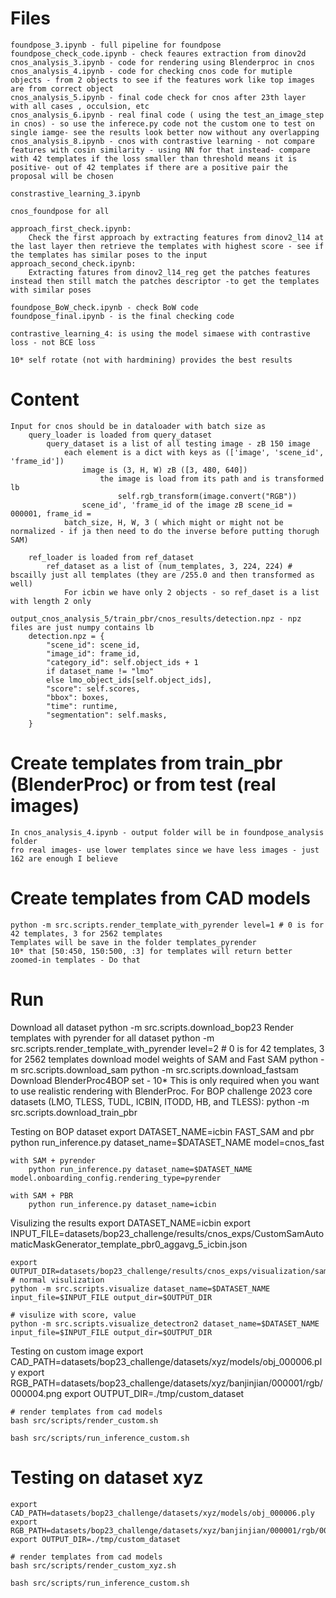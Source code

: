 # Files
    foundpose_3.ipynb - full pipeline for foundpose 
    foundpose_check_code.ipynb - check feaures extraction from dinov2d
    cnos_analysis_3.ipynb - code for rendering using Blenderproc in cnos
    cnos_analysis_4.ipynb - code for checking cnos code for mutiple objects - from 2 objects to see if the features work like top images are from correct object
    cnos_analysis_5.ipynb - final code check for cnos after 23th layer with all cases , occulsion, etc 
    cnos_analysis_6.ipynb - real final code ( using the test_an_image_step in cnos) - so use the inferece.py code not the custom one to test on single iamge- see the results look better now without any overlapping
    cnos_analysis_8.ipynb - cnos with contrastive learning - not compare features with cosin similarity - using NN for that instead- compare with 42 templates if the loss smaller than threshold means it is positive- out of 42 templates if there are a positive pair the proposal will be chosen

    constrastive_learning_3.ipynb

    cnos_foundpose for all 

    approach_first_check.ipynb: 
        Check the first approach by extracting features from dinov2_l14 at the last layer then retrieve the templates with highest score - see if the templates has similar poses to the input  
    approach_second_check.ipynb: 
        Extracting fatures from dinov2_l14_reg get the patches features instead then still match the patches descriptor -to get the templates with similar poses

    foundpose_BoW_check.ipynb - check BoW code
    foundpose_final.ipynb - is the final checking code

    contrastive_learning_4: is using the model simaese with contrastive loss - not BCE loss

    10* self rotate (not with hardmining) provides the best results

# Content
    Input for cnos should be in dataloader with batch size as
        query_loader is loaded from query_dataset 
            query_dataset is a list of all testing image - zB 150 image
                each element is a dict with keys as (['image', 'scene_id', 'frame_id'])
                    image is (3, H, W) zB ([3, 480, 640])
                        the image is load from its path and is transformed lb
                            self.rgb_transform(image.convert("RGB"))
                    scene_id', 'frame_id of the image zB scene_id = 000001, frame_id =  
                batch_size, H, W, 3 ( which might or might not be normalized - if ja then need to do the inverse before putting thorugh SAM)

        ref_loader is loaded from ref_dataset 
            ref_dataset as a list of (num_templates, 3, 224, 224) # bscailly just all templates (they are /255.0 and then transformed as well)
                For icbin we have only 2 objects - so ref_daset is a list with length 2 only 
    
    output_cnos_analysis_5/train_pbr/cnos_results/detection.npz - npz files are just numpy contains lb
        detection.npz = {
            "scene_id": scene_id,
            "image_id": frame_id,
            "category_id": self.object_ids + 1
            if dataset_name != "lmo"
            else lmo_object_ids[self.object_ids],
            "score": self.scores,
            "bbox": boxes,
            "time": runtime,
            "segmentation": self.masks,
        }
# Create templates from train_pbr (BlenderProc) or from test (real images)
    In cnos_analysis_4.ipynb - output folder will be in foundpose_analysis folder
    fro real images- use lower templates since we have less images - just 162 are enough I believe
# Create templates from CAD models 
    python -m src.scripts.render_template_with_pyrender level=1 # 0 is for 42 templates, 3 for 2562 templates
    Templates will be save in the folder templates_pyrender
    10* that [50:450, 150:500, :3] for templates will return better zoomed-in templates - Do that

# Run
Download all dataset
    python -m src.scripts.download_bop23
Render templates with pyrender for all dataset
    python -m src.scripts.render_template_with_pyrender level=2 # 0 is for 42 templates, 3 for 2562 templates
download model weights of SAM and Fast SAM
    python -m src.scripts.download_sam
    python -m src.scripts.download_fastsam
Download BlenderProc4BOP set - 10* This is only required when you want to use realistic rendering with BlenderProc.
    For BOP challenge 2023 core datasets (LMO, TLESS, TUDL, ICBIN, ITODD, HB, and TLESS):
        python -m src.scripts.download_train_pbr

Testing on BOP dataset
    export DATASET_NAME=icbin 
    FAST_SAM and pbr
        python run_inference.py dataset_name=$DATASET_NAME model=cnos_fast

    with SAM + pyrender
        python run_inference.py dataset_name=$DATASET_NAME model.onboarding_config.rendering_type=pyrender

    with SAM + PBR
        python run_inference.py dataset_name=icbin
 
Visulizing the results
    export DATASET_NAME=icbin 
    export INPUT_FILE=datasets/bop23_challenge/results/cnos_exps/CustomSamAutomaticMaskGenerator_template_pbr0_aggavg_5_icbin.json

    export OUTPUT_DIR=datasets/bop23_challenge/results/cnos_exps/visualization/sam_pbr_icbin_20%/
    # normal visulization
    python -m src.scripts.visualize dataset_name=$DATASET_NAME input_file=$INPUT_FILE output_dir=$OUTPUT_DIR

    # visulize with score, value
    python -m src.scripts.visualize_detectron2 dataset_name=$DATASET_NAME input_file=$INPUT_FILE output_dir=$OUTPUT_DIR

Testing on custom image
    export CAD_PATH=datasets/bop23_challenge/datasets/xyz/models/obj_000006.ply
    export RGB_PATH=datasets/bop23_challenge/datasets/xyz/banjinjian/000001/rgb/000004.png
    export OUTPUT_DIR=./tmp/custom_dataset

    # render templates from cad models
    bash src/scripts/render_custom.sh

    bash src/scripts/run_inference_custom.sh

# Testing on dataset xyz
    export CAD_PATH=datasets/bop23_challenge/datasets/xyz/models/obj_000006.ply
    export RGB_PATH=datasets/bop23_challenge/datasets/xyz/banjinjian/000001/rgb/000004.png
    export OUTPUT_DIR=./tmp/custom_dataset

    # render templates from cad models
    bash src/scripts/render_custom_xyz.sh

    bash src/scripts/run_inference_custom.sh





